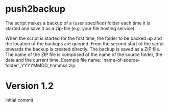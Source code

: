# push2backup
The script makes a backup of a (user specified) folder each time it is started and save it as a zip-file (e.g. your file hosting service).

When the script is started for the first time, the folder to be backed up and the location of the backups are queried. From the second start of the script onwards the backup is created directly.
The backup is saved as a ZIP file. The name of the ZIP file is composed of the name of the source folder, the date and the current time. Example file name: 'name-of-source-folder'_YYYYMMDD_hhmmss.zip

Version 1.2
=
initial commit
